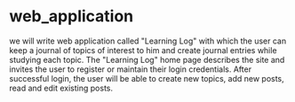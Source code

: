 # web_application

we will write web application called "Learning Log" with which the user can keep a journal of topics of interest to him and create journal entries while studying each topic. The "Learning Log" home page describes the site and invites the user to register or maintain their login credentials. After successful login, the user will be able to create new topics, add new posts, read and edit existing posts. 